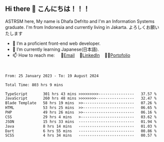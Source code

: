 ## Hi there 👋 こんにちは！！！
ASTRSM here, My name is Dhafa Defrito and I'm an Information Systems graduate. I'm from Indonesia and currently living in Jakarta. よろしくお願いたします

- 🔭 I’m a proficient front-end web developer.
- 🌱 I’m currently learning Japanese(日本語).
- 📫 How to reach me: &nbsp;&nbsp;&nbsp;&nbsp;📧[Email](ddefrito@gmail.com)&nbsp;&nbsp;&nbsp;&nbsp;💼[LinkedIn](https://www.linkedin.com/in/dhafa-defrita-rama-yudistira-9357a9229/)&nbsp;&nbsp;&nbsp;&nbsp;👨‍🎨[Portofolio](https://ddefrito.vercel.app/)
<br>
<!-- <p align="left">
<a href="https://github.com/ASTRSM">
  <img height="180em" src="https://github-readme-stats-eight-theta.vercel.app/api?username=ASTRSM&show_icons=true&theme=dracula&include_all_commits=true&count_private=true"/>
  <img height="180em" src="https://github-readme-stats-eight-theta.vercel.app/api/top-langs/?username=ASTRSM&layout=compact&langs_count=8&theme=dracula"/>
</a>
</p> -->

<!--START_SECTION:waka-->

```txt
From: 25 January 2023 - To: 19 August 2024

Total Time: 803 hrs 9 mins

TypeScript       301 hrs 43 mins >>>>>>>>>----------------   37.57 %
JavaScript       260 hrs 48 mins >>>>>>>>-----------------   32.47 %
Blade Template   58 hrs 19 mins  >>-----------------------   07.26 %
HTML             53 hrs 25 mins  >>-----------------------   06.65 %
PHP              49 hrs 26 mins  >>-----------------------   06.16 %
CSS              29 hrs 4 mins   >------------------------   03.62 %
JSON             15 hrs 33 mins  -------------------------   01.94 %
Java             8 hrs 14 mins   -------------------------   01.03 %
Dart             6 hrs 55 mins   -------------------------   00.86 %
SCSS             4 hrs 34 mins   -------------------------   00.57 %
```

<!--END_SECTION:waka-->
